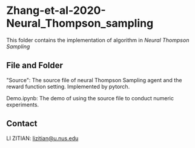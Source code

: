 # Zhang-et-al-2020-Neural_Thompson_sampling
This folder contains the implementation of algorithm in *Neural Thompson Sampling* 

## File and Folder

"Source": The source file of neural Thompson Sampling agent and the reward function setting. Implemented by pytorch.

Demo.ipynb: The demo of using the source file to conduct numeric experiments.

## Contact

LI ZITIAN: lizitian@u.nus.edu

